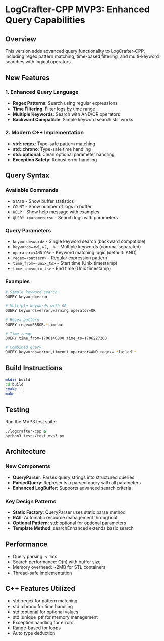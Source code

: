 # LogCrafter-CPP MVP3: Enhanced Query Capabilities

## Overview
This version adds advanced query functionality to LogCrafter-CPP, including regex pattern matching, time-based filtering, and multi-keyword searches with logical operators.

## New Features

### 1. Enhanced Query Language
- **Regex Patterns**: Search using regular expressions
- **Time Filtering**: Filter logs by time range
- **Multiple Keywords**: Search with AND/OR operators
- **Backward Compatible**: Simple keyword search still works

### 2. Modern C++ Implementation
- **std::regex**: Type-safe pattern matching
- **std::chrono**: Type-safe time handling
- **std::optional**: Clean optional parameter handling
- **Exception Safety**: Robust error handling

## Query Syntax

### Available Commands
- `STATS` - Show buffer statistics
- `COUNT` - Show number of logs in buffer
- `HELP` - Show help message with examples
- `QUERY <parameters>` - Search logs with parameters

### Query Parameters
- `keyword=<word>` - Single keyword search (backward compatible)
- `keywords=<w1,w2,..>` - Multiple keywords (comma-separated)
- `operator=<AND|OR>` - Keyword matching logic (default: AND)
- `regex=<pattern>` - Regular expression pattern
- `time_from=<unix_ts>` - Start time (Unix timestamp)
- `time_to=<unix_ts>` - End time (Unix timestamp)

### Examples
```bash
# Simple keyword search
QUERY keyword=error

# Multiple keywords with OR
QUERY keywords=error,warning operator=OR

# Regex pattern
QUERY regex=ERROR.*timeout

# Time range
QUERY time_from=1706140800 time_to=1706227200

# Combined query
QUERY keywords=error,timeout operator=AND regex=.*failed.*
```

## Build Instructions

```bash
mkdir build
cd build
cmake ..
make
```

## Testing

Run the MVP3 test suite:
```bash
./logcrafter-cpp &
python3 tests/test_mvp3.py
```

## Architecture

### New Components
- **QueryParser**: Parses query strings into structured queries
- **ParsedQuery**: Represents a parsed query with all parameters
- **Enhanced LogBuffer**: Supports advanced search criteria

### Key Design Patterns
- **Static Factory**: QueryParser uses static parse method
- **RAII**: Automatic resource management throughout
- **Optional Pattern**: std::optional for optional parameters
- **Template Method**: searchEnhanced extends basic search

## Performance
- Query parsing: < 1ms
- Search performance: O(n) with buffer size
- Memory overhead: ~2MB for STL containers
- Thread-safe implementation

## C++ Features Utilized
- std::regex for pattern matching
- std::chrono for time handling
- std::optional for optional values
- std::unique_ptr for memory management
- Exception handling for errors
- Range-based for loops
- Auto type deduction
